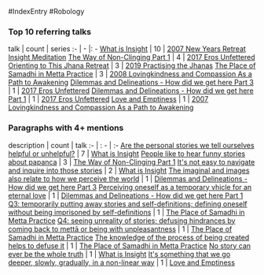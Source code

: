 #IndexEntry #Robology

### Top 10 referring talks
talk | count | series
:- | - |: -
<a data-href="What is Insight" href="What+is+Insight" class="internal-link" target="_blank" rel="noopener">What is Insight</a> | 10 | <a data-href="2007 New Years Retreat Insight Meditation" href="2007+New+Years+Retreat+Insight+Meditation" class="internal-link" target="_blank" rel="noopener">2007 New Years Retreat Insight Meditation</a>
<a data-href="The Way of Non-Clinging Part 1" href="The+Way+of+Non-Clinging+Part+1" class="internal-link" target="_blank" rel="noopener">The Way of Non-Clinging Part 1</a> | 4 | <a data-href="2017 Eros Unfettered" href="2017+Eros+Unfettered" class="internal-link" target="_blank" rel="noopener">2017 Eros Unfettered</a>
<a data-href="Orienting to This Jhana Retreat" href="Orienting+to+This+Jhana+Retreat" class="internal-link" target="_blank" rel="noopener">Orienting to This Jhana Retreat</a> | 3 | <a data-href="2019 Practising the Jhanas" href="2019+Practising+the+Jhanas" class="internal-link" target="_blank" rel="noopener">2019 Practising the Jhanas</a>
<a data-href="The Place of Samadhi in Metta Practice" href="The+Place+of+Samadhi+in+Metta+Practice" class="internal-link" target="_blank" rel="noopener">The Place of Samadhi in Metta Practice</a> | 3 | <a data-href="2008 Lovingkindness and Compassion As a Path to Awakening" href="2008+Lovingkindness+and+Compassion+As+a+Path+to+Awakening" class="internal-link" target="_blank" rel="noopener">2008 Lovingkindness and Compassion As a Path to Awakening</a>
<a data-href="Dilemmas and Delineations - How did we get here Part 3" href="Dilemmas+and+Delineations+-+How+did+we+get+here+Part+3" class="internal-link" target="_blank" rel="noopener">Dilemmas and Delineations - How did we get here Part 3</a> | 1 | <a data-href="2017 Eros Unfettered" href="2017+Eros+Unfettered" class="internal-link" target="_blank" rel="noopener">2017 Eros Unfettered</a>
<a data-href="Dilemmas and Delineations - How did we get here Part 1" href="Dilemmas+and+Delineations+-+How+did+we+get+here+Part+1" class="internal-link" target="_blank" rel="noopener">Dilemmas and Delineations - How did we get here Part 1</a> | 1 | <a data-href="2017 Eros Unfettered" href="2017+Eros+Unfettered" class="internal-link" target="_blank" rel="noopener">2017 Eros Unfettered</a>
<a data-href="Love and Emptiness" href="Love+and+Emptiness" class="internal-link" target="_blank" rel="noopener">Love and Emptiness</a> | 1 | <a data-href="2007 Lovingkindness and Compassion As a Path to Awakening" href="2007+Lovingkindness+and+Compassion+As+a+Path+to+Awakening" class="internal-link" target="_blank" rel="noopener">2007 Lovingkindness and Compassion As a Path to Awakening</a>

### Paragraphs with 4+ mentions
description | count | talk
:- | : - | :-
<a aria-label-position="top" aria-label="What is Insight > Are the personal stories we tell ourselves helpful or unhelpful" data-href="What is Insight#Are the personal stories we tell ourselves helpful or unhelpful" href="What+is+Insight#Are+the+personal+stories+we+tell+ourselves+helpful+or+unhelpful" class="internal-link" target="_blank" rel="noopener">Are the personal stories we tell ourselves helpful or unhelpful?</a> | 7 | <a data-href="What is Insight" href="What+is+Insight" class="internal-link" target="_blank" rel="noopener">What is Insight</a>
<a aria-label-position="top" aria-label="The Way of Non-Clinging Part 1 > People like to hear funny stories about papanca" data-href="The Way of Non-Clinging Part 1#People like to hear funny stories about papanca" href="The+Way+of+Non-Clinging+Part+1#People+like+to+hear+funny+stories+about+papanca" class="internal-link" target="_blank" rel="noopener">People like to hear funny stories about papanca</a> | 3 | <a data-href="The Way of Non-Clinging Part 1" href="The+Way+of+Non-Clinging+Part+1" class="internal-link" target="_blank" rel="noopener">The Way of Non-Clinging Part 1</a>
<a aria-label-position="top" aria-label="What is Insight > Its not easy to navigate and inquire into those stories" data-href="What is Insight#It's not easy to navigate and inquire into those stories" href="What+is+Insight#It%27s+not+easy+to+navigate+and+inquire+into+those+stories" class="internal-link" target="_blank" rel="noopener">It&#x27;s not easy to navigate and inquire into those stories</a> | 2 | <a data-href="What is Insight" href="What+is+Insight" class="internal-link" target="_blank" rel="noopener">What is Insight</a>
<a aria-label-position="top" aria-label="Dilemmas and Delineations - How did we get here Part 3 > The imaginal and images also relate to how we perceive the world" data-href="Dilemmas and Delineations - How did we get here Part 3#The imaginal and images also relate to how we perceive the world" href="Dilemmas+and+Delineations+-+How+did+we+get+here+Part+3#The+imaginal+and+images+also+relate+to+how+we+perceive+the+world" class="internal-link" target="_blank" rel="noopener">The imaginal and images also relate to how we perceive the world</a> | 1 | <a data-href="Dilemmas and Delineations - How did we get here Part 3" href="Dilemmas+and+Delineations+-+How+did+we+get+here+Part+3" class="internal-link" target="_blank" rel="noopener">Dilemmas and Delineations - How did we get here Part 3</a>
<a aria-label-position="top" aria-label="Dilemmas and Delineations - How did we get here Part 1 > Perceiving oneself as a temporary vhicle for an eternal love" data-href="Dilemmas and Delineations - How did we get here Part 1#Perceiving oneself as a temporary vhicle for an eternal love" href="Dilemmas+and+Delineations+-+How+did+we+get+here+Part+1#Perceiving+oneself+as+a+temporary+vhicle+for+an+eternal+love" class="internal-link" target="_blank" rel="noopener">Perceiving oneself as a temporary vhicle for an eternal love</a> | 1 | <a data-href="Dilemmas and Delineations - How did we get here Part 1" href="Dilemmas+and+Delineations+-+How+did+we+get+here+Part+1" class="internal-link" target="_blank" rel="noopener">Dilemmas and Delineations - How did we get here Part 1</a>
<a aria-label-position="top" aria-label="The Place of Samadhi in Metta Practice > Q3 temporarily putting away stories and self-definitions; defining oneself without being imprisoned by self-definitions" data-href="The Place of Samadhi in Metta Practice#Q3 temporarily putting away stories and self-definitions; defining oneself without being imprisoned by self-definitions" href="The+Place+of+Samadhi+in+Metta+Practice#Q3+temporarily+putting+away+stories+and+self-definitions%3B+defining+oneself+without+being+imprisoned+by+self-definitions" class="internal-link" target="_blank" rel="noopener">Q3: temporarily putting away stories and self-definitions; defining oneself without being imprisoned by self-definitions</a> | 1 | <a data-href="The Place of Samadhi in Metta Practice" href="The+Place+of+Samadhi+in+Metta+Practice" class="internal-link" target="_blank" rel="noopener">The Place of Samadhi in Metta Practice</a>
<a aria-label-position="top" aria-label="The Place of Samadhi in Metta Practice > Q4 seeing unreality of stories; defusing hindrances by coming back to mettā or being with unpleasantness" data-href="The Place of Samadhi in Metta Practice#Q4 seeing unreality of stories; defusing hindrances by coming back to mettā or being with unpleasantness" href="The+Place+of+Samadhi+in+Metta+Practice#Q4+seeing+unreality+of+stories%3B+defusing+hindrances+by+coming+back+to+mett%C4%81+or+being+with+unpleasantness" class="internal-link" target="_blank" rel="noopener">Q4: seeing unreality of stories; defusing hindrances by coming back to mettā or being with unpleasantness</a> | 1 | <a data-href="The Place of Samadhi in Metta Practice" href="The+Place+of+Samadhi+in+Metta+Practice" class="internal-link" target="_blank" rel="noopener">The Place of Samadhi in Metta Practice</a>
<a aria-label-position="top" aria-label="The Place of Samadhi in Metta Practice > The knowledge of the process of being created helps to defuse it" data-href="The Place of Samadhi in Metta Practice#The knowledge of the process of being created helps to defuse it" href="The+Place+of+Samadhi+in+Metta+Practice#The+knowledge+of+the+process+of+being+created+helps+to+defuse+it" class="internal-link" target="_blank" rel="noopener">The knowledge of the process of being created helps to defuse it</a> | 1 | <a data-href="The Place of Samadhi in Metta Practice" href="The+Place+of+Samadhi+in+Metta+Practice" class="internal-link" target="_blank" rel="noopener">The Place of Samadhi in Metta Practice</a>
<a aria-label-position="top" aria-label="What is Insight > No story can ever be the whole truth" data-href="What is Insight#No story can ever be the whole truth" href="What+is+Insight#No+story+can+ever+be+the+whole+truth" class="internal-link" target="_blank" rel="noopener">No story can ever be the whole truth</a> | 1 | <a data-href="What is Insight" href="What+is+Insight" class="internal-link" target="_blank" rel="noopener">What is Insight</a>
<a aria-label-position="top" aria-label="Love and Emptiness > Its something that we go deeper slowly gradually in a non-linear way" data-href="Love and Emptiness#It's something that we go deeper slowly gradually in a non-linear way" href="Love+and+Emptiness#It%27s+something+that+we+go+deeper+slowly+gradually+in+a+non-linear+way" class="internal-link" target="_blank" rel="noopener">It&#x27;s something that we go deeper, slowly, gradually, in a non-linear way</a> | 1 | <a data-href="Love and Emptiness" href="Love+and+Emptiness" class="internal-link" target="_blank" rel="noopener">Love and Emptiness</a>

